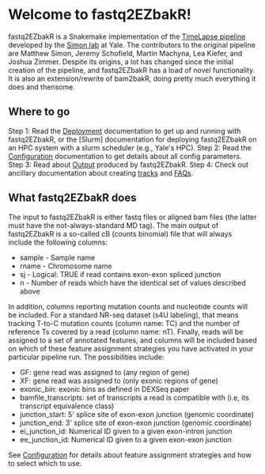 # Welcome to fastq2EZbakR!

fastq2EZbakR is a Snakemake implementation of the [TimeLapse pipeline](https://bitbucket.org/mattsimon9/timelapse_pipeline/src/master/) developed by the [Simon lab](https://simonlab.yale.edu/) at Yale. The contributors to the original pipeline are Matthew Simon, Jeremy Schofield, Martin Machyna, Lea Kiefer, and Joshua Zimmer. Despite its origins, a lot has changed since the initial creation of the pipeline, and fastq2EZbakR has a load of novel functionality. It is also an extension/rewrite of bam2bakR, doing pretty much everything it does and thensome.

## Where to go

Step 1: Read the [Deployment](deploy.md) documentation to get up and running with fastq2EZbakR, or the [Slurm] documentation for deploying fastq2EZbakR on an HPC system with a slurm scheduler (e.g., Yale's HPC).
Step 2: Read the [Configuration](configuration.md) documentation to get details about all config parameters.
Step 3: Read about [Output](output.md) produced by fastq2EZbakR.
Step 4: Check out ancillary documentation about creating [tracks](tracks.md) and [FAQs](faq.md).

## What fastq2EZbakR does

The input to fastq2EZbakR is either fastq files or aligned bam files (the latter must have the not-always-standard MD tag). The main output of fastq2EZbakR is a so-called cB (counts binomial) file that will always include the following columns:

* sample - Sample name
* rname - Chromosome name
* sj - Logical: TRUE if read contains exon-exon spliced junction
* n - Number of reads which have the identical set of values described above

In addition, columns reporting mutation counts and nucleotide counts will be included. For a standard NR-seq dataset (s4U labeling), that means tracking T-to-C mutation counts (column name: TC) and the number of reference Ts covered by a read (column name: nT). Finally, reads will be assigned to a set of annotated features, and columns will be included based on which of these feature assignment strategies you have activated in your particular pipeline run. The possibilities include:

* GF: gene read was assigned to (any region of gene)
* XF: gene read was assigned to (only exonic regions of gene)
* exonic_bin: exonic bins as defined in DEXSeq paper
* bamfile_transcripts: set of transcripts a read is compatible with (i.e, its transcript equivalence class)
* junction_start: 5' splice site of exon-exon junction (genomic coordinate)
* junction_end: 3' splice site of exon-exon junction (genomic coordinate)
* ei_junction_id: Numerical ID given to a given exon-intron junction
* ee_junction_id: Numerical ID given to a given exon-exon junction

See [Configuration](configuration.md) for details about feature assignment strategies and how to select which to use.